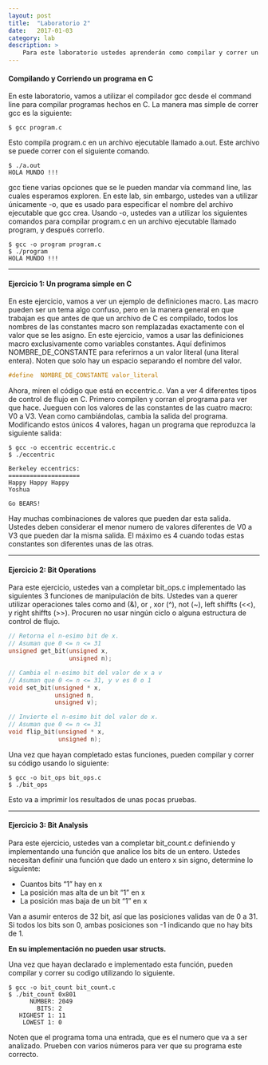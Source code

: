 ```yaml
---
layout: post
title:  "Laboratorio 2"
date:   2017-01-03
category: lab
description: >
    Para este laboratorio ustedes aprenderán como compilar y correr un programa en C, también van a examinar diferentes tipos de control de flujo en C y por último mirar la representación interna de los números.
---
```

#### Compilando y Corriendo un programa en C

En este laboratorio, vamos a utilizar el compilador gcc desde el command line para compilar programas hechos en C. La manera mas simple de correr gcc es la siguiente:

```shell
$ gcc program.c
```

Esto compila program.c en un archivo ejecutable llamado a.out. Este archivo se puede correr con el siguiente comando.

```shell
$ ./a.out
HOLA MUNDO !!!
```

gcc tiene varias opciones que se le pueden mandar vía command line, las cuales esperamos exploren. En este lab, sin embargo, ustedes van a utilizar únicamente -o, que es usado para especificar el nombre del archivo ejecutable que gcc crea. Usando -o, ustedes van a utilizar los siguientes comandos para compilar program.c en un archivo ejecutable llamado program, y después correrlo.

```shell
$ gcc -o program program.c
$ ./program
HOLA MUNDO !!!
```

***

#### Ejercicio 1: Un programa simple en C


En este ejercicio, vamos a ver un ejemplo de definiciones macro. Las macro pueden ser un tema algo confuso, pero en la manera general en que trabajan es que antes de que un archivo de C es compilado, todos los nombres de las constantes macro son remplazadas exactamente con el valor que se les asigno. En este ejercicio, vamos a usar las definiciones macro exclusivamente como variables constantes. Aquí definimos NOMBRE_DE_CONSTANTE para referirnos a un valor literal (una literal entera). Noten que solo hay un espacio separando el nombre del valor.


```c
#define  NOMBRE_DE_CONSTANTE valor_literal
```

Ahora, miren el código que está en eccentric.c. Van a ver 4 diferentes tipos de control de flujo en C. Primero compilen y corran el programa para ver que hace. Jueguen con los valores de las constantes de las cuatro macro: V0 a V3. Vean como cambiándolas, cambia la salida del programa. Modificando estos únicos 4 valores, hagan un programa que reproduzca la siguiente salida:

```shell
$ gcc -o eccentric eccentric.c
$ ./eccentric

Berkeley eccentrics:
====================
Happy Happy Happy
Yoshua

Go BEARS!
```

Hay muchas combinaciones de valores que pueden dar esta salida. Ustedes deben considerar el menor numero de valores diferentes de V0 a V3 que pueden dar la misma salida. El máximo es 4 cuando todas estas constantes son diferentes unas de las otras.

***

#### Ejercicio 2: Bit Operations

Para este ejercicio, ustedes van a completar bit_ops.c implementado las siguientes 3 funciones de manipulación de bits. Ustedes van a querer utilizar operaciones tales como and (&amp;), or , xor (^), not (~), left shiffts (<<), y right shiffts (>>). Procuren no usar ningún ciclo o alguna estructura de control de flujo.

```c
// Retorna el n-esimo bit de x.
// Asuman que 0 <= n <= 31
unsigned get_bit(unsigned x,
                 unsigned n);

// Cambia el n-esimo bit del valor de x a v
// Asuman que 0 <= n <= 31, y v es 0 o 1
void set_bit(unsigned * x,
             unsigned n,
             unsigned v);

// Invierte el n-esimo bit del valor de x.
// Asuman que 0 <= n <= 31
void flip_bit(unsigned * x,
              unsigned n);
```

Una vez que hayan completado estas funciones, pueden compilar y correr su código usando lo siguiente:

```shell
$ gcc -o bit_ops bit_ops.c
$ ./bit_ops
```

Esto va a imprimir los resultados de unas pocas pruebas.

***

#### Ejercicio 3: Bit Analysis

Para este ejercicio, ustedes van a completar bit_count.c definiendo y implementando una función que analice los bits de un entero. Ustedes necesitan definir una función que dado un entero x sin signo, determine lo siguiente:

* Cuantos bits “1” hay en x
* La posición mas alta de un bit “1” en x
* La posición mas baja de un bit “1” en x

Van a asumir enteros de 32 bit, así que las posiciones validas van de 0 a 31. Si todos los bits son 0, ambas posiciones son -1 indicando que no hay bits de 1.

**En su implementación no pueden usar structs.**

Una vez que hayan declarado e implementado esta función, pueden compilar y correr su codigo utilizando lo siguiente.

```shell
$ gcc -o bit_count bit_count.c
$ ./bit_count 0x801
      NUMBER: 2049
        BITS: 2
   HIGHEST 1: 11
    LOWEST 1: 0
```

Noten que el programa toma una entrada, que es el numero que va a ser analizado. Prueben con varios números para ver que su programa este correcto.

